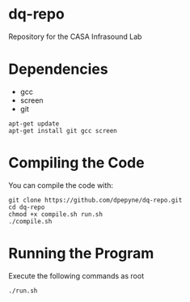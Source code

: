 # dq-repo
Repository for the CASA Infrasound Lab

# Dependencies
* gcc
* screen
* git

```
apt-get update
apt-get install git gcc screen
```

# Compiling the Code
You can compile the code with:
```
git clone https://github.com/dpepyne/dq-repo.git
cd dq-repo
chmod +x compile.sh run.sh
./compile.sh
```
# Running the Program
Execute the following commands as root
```
./run.sh
```